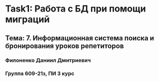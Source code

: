 # Task1: Работа с БД при помощи миграций
## Тема: 7. Информационная система поиска и бронирования уроков репетиторов
### Филоненко Даниил Дмитриевич
### Группа 609-21з, ПИ 3 курс
